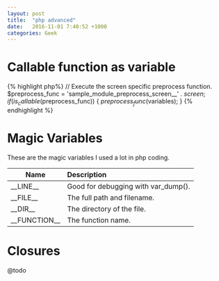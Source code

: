 ```yaml
---
layout: post
title:  "php advanced"
date:   2016-11-01 7:40:52 +1000
categories: Geek
---
```


Callable function as variable
==========================
{% highlight php%}
  // Execute the screen specific preprocess function.
  $preprocess_func = 'sample_module_preprocess_screen__' . $screen;
  if (is_callable($preprocess_func)) {
    $preprocess_func($variables);
  }
{% endhighlight %}

Magic Variables
===============
These are the magic variables I used a lot in php coding.

|Name	| Description |
|----------|:-------------|
|\_\_LINE\_\_|	Good for debugging with var_dump().|
|\_\_FILE\_\_|	The full path and filename.|
|\_\_DIR\_\_|	The directory of the file.|
|\_\_FUNCTION\_\_|	The function name.|


Closures
=======
@todo
